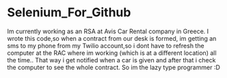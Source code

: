 # Selenium_For_Github
Im currently working as an RSA at Avis Car Rental company in Greece. I wrote this code,so when a contract from our desk is formed, im getting an sms to my phone
from my Twilio account,so i dont have to refresh the computer at the RAC where im working (which is at a different location) all the time..
That way i get notified when a car is given and after that i check the computer to see the whole contract. So im the lazy type programmer :D
